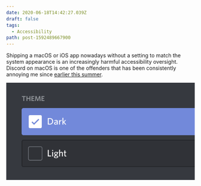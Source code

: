 ```yaml
---
date: 2020-06-18T14:42:27.039Z
draft: false
tags:
  - Accessibility
path: post-1592489667900
---
```

Shipping a macOS or iOS app nowadays without a setting to match the system appearance is an increasingly harmful accessibility oversight. Discord on macOS is one of the offenders that has been consistently annoying me since [earlier this summer](https://redalemeden.com/microblog/post-1589377531514).

![Discord appearance settings](assets/image-1592489667900.png "Discord appearance settings")
